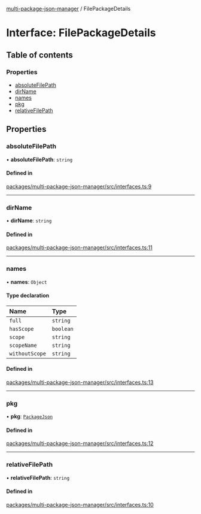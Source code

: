 [multi-package-json-manager](../README.md) / FilePackageDetails

# Interface: FilePackageDetails

## Table of contents

### Properties

- [absoluteFilePath](FilePackageDetails.md#absolutefilepath)
- [dirName](FilePackageDetails.md#dirname)
- [names](FilePackageDetails.md#names)
- [pkg](FilePackageDetails.md#pkg)
- [relativeFilePath](FilePackageDetails.md#relativefilepath)

## Properties

### absoluteFilePath

• **absoluteFilePath**: `string`

#### Defined in

[packages/multi-package-json-manager/src/interfaces.ts:9](https://github.com/robinradic/npm-packages/blob/4d8f8f9/packages/multi-package-json-manager/src/interfaces.ts#L9)

___

### dirName

• **dirName**: `string`

#### Defined in

[packages/multi-package-json-manager/src/interfaces.ts:11](https://github.com/robinradic/npm-packages/blob/4d8f8f9/packages/multi-package-json-manager/src/interfaces.ts#L11)

___

### names

• **names**: `Object`

#### Type declaration

| Name | Type |
| :------ | :------ |
| `full` | `string` |
| `hasScope` | `boolean` |
| `scope` | `string` |
| `scopeName` | `string` |
| `withoutScope` | `string` |

#### Defined in

[packages/multi-package-json-manager/src/interfaces.ts:13](https://github.com/robinradic/npm-packages/blob/4d8f8f9/packages/multi-package-json-manager/src/interfaces.ts#L13)

___

### pkg

• **pkg**: [`PackageJson`](PackageJson.md)

#### Defined in

[packages/multi-package-json-manager/src/interfaces.ts:12](https://github.com/robinradic/npm-packages/blob/4d8f8f9/packages/multi-package-json-manager/src/interfaces.ts#L12)

___

### relativeFilePath

• **relativeFilePath**: `string`

#### Defined in

[packages/multi-package-json-manager/src/interfaces.ts:10](https://github.com/robinradic/npm-packages/blob/4d8f8f9/packages/multi-package-json-manager/src/interfaces.ts#L10)
